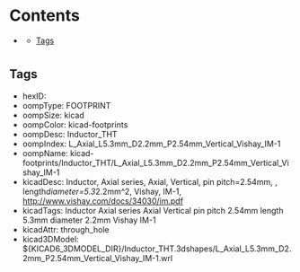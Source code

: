 



Contents
========

* [](#)
	* [Tags](#tags)

# 

## Tags

- hexID: 
- oompType: FOOTPRINT
- oompSize: kicad
- oompColor: kicad-footprints
- oompDesc: Inductor_THT
- oompIndex: L_Axial_L5.3mm_D2.2mm_P2.54mm_Vertical_Vishay_IM-1
- oompName: kicad-footprints/Inductor_THT/L_Axial_L5.3mm_D2.2mm_P2.54mm_Vertical_Vishay_IM-1
- kicadDesc: Inductor, Axial series, Axial, Vertical, pin pitch=2.54mm, , length*diameter=5.3*2.2mm^2, Vishay, IM-1, http://www.vishay.com/docs/34030/im.pdf
- kicadTags: Inductor Axial series Axial Vertical pin pitch 2.54mm  length 5.3mm diameter 2.2mm Vishay IM-1
- kicadAttr: through_hole
- kicad3DModel: ${KICAD6_3DMODEL_DIR}/Inductor_THT.3dshapes/L_Axial_L5.3mm_D2.2mm_P2.54mm_Vertical_Vishay_IM-1.wrl
